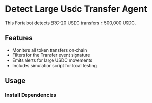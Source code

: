 # Detect Large Usdc Transfer Agent


This Forta bot detects ERC-20 USDC transfers ≥ 500,000 USDC.

## Features
- Monitors all token transfers on-chain
- Filters for the Transfer event signature
- Emits alerts for large USDC movements
- Includes simulation script for local testing

## Usage

### Install Dependencies
